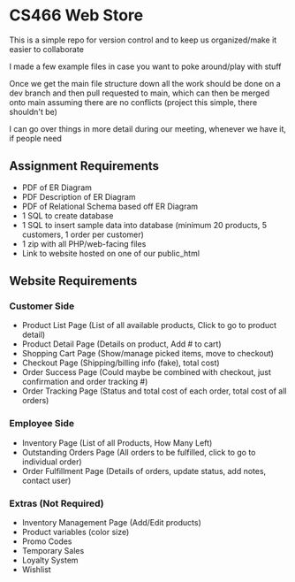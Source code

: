 # CS466 Web Store

This is a simple repo for version control and to keep us organized/make it easier to collaborate

I made a few example files in case you want to poke around/play with stuff

Once we get the main file structure down all the work should be done on a dev branch and then pull requested to main, which can then be merged onto main assuming there are no conflicts (project this simple, there shouldn't be)

I can go over things in more detail during our meeting, whenever we have it, if people need



## Assignment Requirements
- PDF of ER Diagram
- PDF Description of ER Diagram
- PDF of Relational Schema based off ER Diagram
- 1 SQL to create database
- 1 SQL to insert sample data into database (minimum 20 products, 5 customers, 1 order per customer)
- 1 zip with all PHP/web-facing files
- Link to website hosted on one of our public_html

## Website Requirements

### Customer Side
- Product List Page (List of all available products, Click to go to product detail)
- Product Detail Page (Details on product, Add # to cart)
- Shopping Cart Page (Show/manage picked items, move to checkout)
- Checkout Page (Shipping/billing info (fake), total cost)
- Order Success Page (Could maybe be combined with checkout, just confirmation and order tracking #)
- Order Tracking Page (Status and total cost of each order, total cost of all orders)

### Employee Side
- Inventory Page (List of all Products, How Many Left)
- Outstanding Orders Page (All orders to be fulfilled, click to go to individual order)
- Order Fulfillment Page (Details of orders, update status, add notes, contact user)

### Extras (Not Required)
- Inventory Management Page (Add/Edit products)
- Product variables (color size)
- Promo Codes
- Temporary Sales
- Loyalty System
- Wishlist
